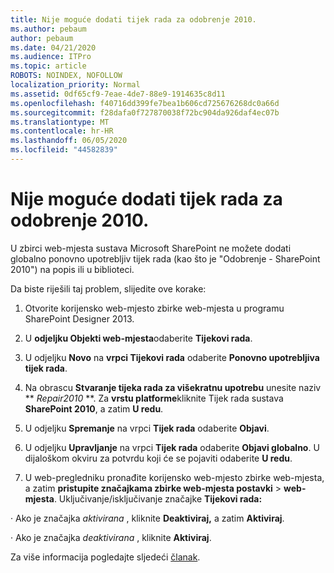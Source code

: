```yaml
---
title: Nije moguće dodati tijek rada za odobrenje 2010.
ms.author: pebaum
author: pebaum
ms.date: 04/21/2020
ms.audience: ITPro
ms.topic: article
ROBOTS: NOINDEX, NOFOLLOW
localization_priority: Normal
ms.assetid: 0df65cf9-7eae-4de7-88e9-1914635c8d11
ms.openlocfilehash: f40716dd399fe7bea1b606cd725676268dc0a66d
ms.sourcegitcommit: f28dafa0f727870038f72bc904da926daf4ec07b
ms.translationtype: MT
ms.contentlocale: hr-HR
ms.lasthandoff: 06/05/2020
ms.locfileid: "44582839"
---
```

# <a name="unable-to-add-2010-approval-workflow"></a>Nije moguće dodati tijek rada za odobrenje 2010.

U zbirci web-mjesta sustava Microsoft SharePoint ne možete dodati globalno ponovno upotrebljiv tijek rada (kao što je "Odobrenje - SharePoint 2010") na popis ili u biblioteci.
  
Da biste riješili taj problem, slijedite ove korake: 
  
1. Otvorite korijensko web-mjesto zbirke web-mjesta u programu SharePoint Designer 2013.
  
2. U **odjeljku Objekti web-mjesta**odaberite **Tijekovi rada**. 
  
3. U odjeljku **Novo** na **vrpci Tijekovi rada** odaberite **Ponovno upotrebljiva tijek rada**. 
  
4. Na obrascu **Stvaranje tijeka rada za višekratnu upotrebu** unesite naziv ** *Repair2010* **. Za **vrstu platforme**kliknite Tijek rada sustava **SharePoint 2010**, a zatim **U redu**. 
  
1. U odjeljku **Spremanje** na vrpci **Tijek rada** odaberite **Objavi**. 
  
2. U odjeljku **Upravljanje** na vrpci **Tijek rada** odaberite **Objavi globalno**. U dijaloškom okviru za potvrdu koji će se pojaviti odaberite **U redu**. 
  
3. U web-pregledniku pronađite korijensko web-mjesto zbirke web-mjesta, a zatim **pristupite značajkama zbirke web-mjesta postavki** \> **web-mjesta**. Uključivanje/isključivanje značajke **Tijekovi rada:** 
  
· Ako je značajka *aktivirana* , kliknite **Deaktiviraj,** a zatim **Aktiviraj**. 
  
· Ako je značajka *deaktivirana* , kliknite **Aktiviraj**. 
  
Za više informacija pogledajte sljedeći [članak](https://go.microsoft.com/fwlink/?linkid=2047770&amp;clcid=0x409).
  


